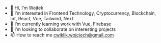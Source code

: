 - 👋 Hi, I’m Wojtek
- 👀 I’m interested in Frontend Technology, Cryptocurrency, Blockchain, Iot, React, Vue, Tailwind, Next
- 🌱 I’m currently learning work with Vue, Firebase
- 💞️ I’m looking to collaborate on interesting projects
- 📫 How to reach me cwiklik.wojciech@gmail.com 

<!---
cwiklikwojciech/cwiklikwojciech is a ✨ special ✨ repository because its `README.md` (this file) appears on your GitHub profile.
You can click the Preview link to take a look at your changes.
--->
